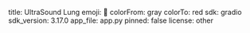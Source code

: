 title: UltraSound Lung
emoji: 👀
colorFrom: gray
colorTo: red
sdk: gradio
sdk_version: 3.17.0
app_file: app.py
pinned: false
license: other
